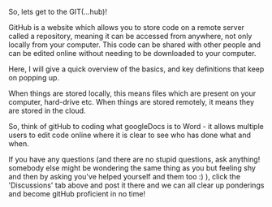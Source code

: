 So, lets get to the GIT(…hub)!

GitHub is a website which allows you to store code on a remote server called a repository, meaning it can be accessed from anywhere, not only locally from your computer. This code can be shared with other people and can be edited online without needing to be downloaded to your computer.

Here, I will give a quick overview of the basics, and key definitions that keep on popping up.

When things are stored locally, this means files which are present on your computer, hard-drive etc. When things are stored remotely, it means they are stored in the cloud.

So, think of gitHub to coding what googleDocs is to Word - it allows multiple users to edit code online where it is clear to see who has done what and when.

If you have any questions (and there are no stupid questions, ask anything! somebody else might be wondering the same thing as you but feeling shy and then by asking you've helped yourself and them too :) ), click the 'Discussions' tab above and post it there and we can all clear up ponderings and become gitHub proficient in no time!
